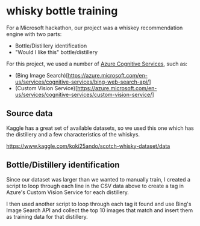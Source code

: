 # whisky bottle training

For a Microsoft hackathon, our project was a whiskey recommendation engine with two parts:
* Bottle/Distillery identification
* "Would I like this" bottle/distillery

For this project, we used a number of [Azure Cognitive Services](https://azure.microsoft.com/en-us/services/cognitive-services/), such as:
* (Bing Image Search)[https://azure.microsoft.com/en-us/services/cognitive-services/bing-web-search-api/]
* (Custom Vision Service)[https://azure.microsoft.com/en-us/services/cognitive-services/custom-vision-service/]

## Source data

Kaggle has a great set of available datasets, so we used this one which has the distillery and a few characteristics of the whiskys.

https://www.kaggle.com/koki25ando/scotch-whisky-dataset/data

## Bottle/Distillery identification

Since our dataset was larger than we wanted to manually train, I created a script to loop through each line in the CSV data above to create a tag in Azure's Custom Vision Service for each distillery.

I then used another script to loop through each tag it found and use Bing's Image Search API and collect the top 10 images that match and insert them as training data for that distillery.

